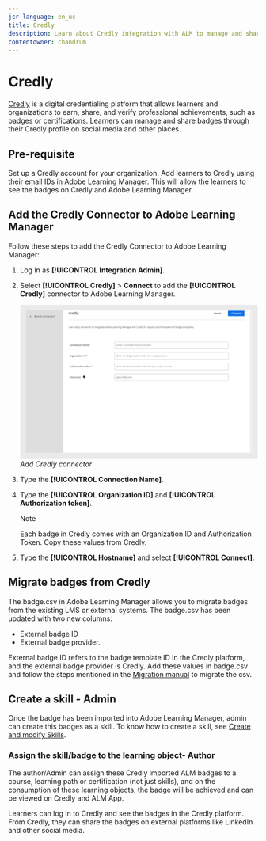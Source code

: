 ```yaml
---
jcr-language: en_us
title: Credly
description: Learn about Credly integration with ALM to manage and share external badges from the platform across various social media channels
contentowner: chandrum
---
```

# Credly

[Credly](https://info.credly.com/) is a digital credentialing platform that allows learners and organizations to earn, share, and verify professional achievements, such as badges or certifications. Learners can manage and share badges through their Credly profile on social media and other places. 

## Pre-requisite

Set up a Credly account for your organization. Add learners to Credly using their email IDs in Adobe Learning Manager. This will allow the learners to see the badges on Credly and Adobe Learning Manager.

## Add the Credly Connector to Adobe Learning Manager

Follow these steps to add the Credly Connector to Adobe Learning Manager:

1. Log in as **[!UICONTROL Integration Admin]**.
2. Select **[!UICONTROL Credly]** > **Connect** to add the **[!UICONTROL Credly]** connector to Adobe Learning Manager.

   ![](assets/connector-credly.png) 
   _Add Credly connector_

3. Type the **[!UICONTROL Connection Name]**.
4. Type the **[!UICONTROL Organization ID]** and **[!UICONTROL Authorization token]**.

   >[!NOTE]
   >
   >Each badge in Credly comes with an Organization ID and Authorization Token. Copy these values from Credly.

5. Type the **[!UICONTROL Hostname]** and select **[!UICONTROL Connect]**.

## Migrate badges from Credly

The badge.csv in Adobe Learning Manager allows you to migrate badges from the existing LMS or external systems. The badge.csv has been updated with two new columns:

* External badge ID
* External badge provider. 

External badge ID refers to the badge template ID in the Credly platform, and the external badge provider is Credly. Add these values in badge.csv and follow the steps mentioned in the [Migration manual](https://experienceleague.adobe.com/en/docs/learning-manager/using/integration/migration-manual#migrationprocedure) to migrate the csv.

## Create a skill - Admin

Once the badge has been imported into Adobe Learning Manager, admin can create this badges as a skill. To know how to create a skill, see [Create and modify Skills](https://experienceleague.adobe.com/en/docs/learning-manager/using/admin/skills-levels).

### Assign the skill/badge to the learning object- Author

The author/Admin can assign these Credly imported ALM badges to a course, learning path or certification (not just skills), and on the consumption of these learning objects, the badge will be achieved and can be viewed on Credly and ALM App.

Learners can log in to Credly and see the badges in the Credly platform. From Credly, they can share the badges on external platforms like LinkedIn and other social media.

